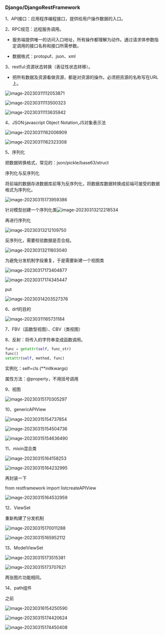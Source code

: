 ### Django/DjangoRestFramework

 1、API接口：应用程序编程接口，提供给用户操作数据的入口。

2、RPC规范：远程服务调用。

- 服务端提供唯一的访问入口地址，所有操作都理解为动作。通过请求体参数指定调用的接口名称和接口所需参数。

- 数据格式：protopuf、json、xml

3、restful:资源状态转换（表征性状态转移）。

- 把所有数据及资源看做资源，都是对资源的操作。必须把资源的名称写在URL上。

![image-20230311112053871](figure/image-20230311112053871.png)

![image-20230311113500323](figure/image-20230311113500323.png)

![image-20230311113635942](figure/image-20230311113635942.png)

4、JSON:javascript Object Notation,JS对象表示法

![image-20230311162006909](figure/image-20230311162006909.png)

![image-20230311162323308](figure/image-20230311162323308.png)

5、序列化

把数据转换格式，常见的：json/pickle/base63/struct

序列化与反序列化

将前端的数据存进数据库前等为反序列化，将数据库数据转换成前端可接受的数据格式为序列化。

![image-20230315173959386](figure/image-20230315173959386.png)

针对模型创建一个序列化类![image-20230313212218534](figure/image-20230313212218534.png)

再进行序列化

![image-20230313212109750](figure/image-20230313212109750.png)

反序列化，需要校验数据是否合规。

![image-20230313211803040](figure/image-20230313211803040.png)

为避免分发机制字段重复，于是需要新建一个视图类

![image-20230317173404877](figure/image-20230317173404877.png)

![image-20230317174345447](figure/image-20230317174345447.png)

put

![image-20230314203527376](figure/image-20230314203527376.png)



6、drf的目的 

![image-20230311165731184](figure/image-20230311165731184.png)

7、FBV（函数型视图）、CBV（类视图）

8、反射：将传入的字符串变成函数调用。

```python
func = getattr(self, func_str)
func()
setattr(self, method, func)
```

实例化：self=cls (**initkwargs)

属性方法：@property，不用括号调用

9、视图

![image-20230315170305297](figure/image-20230315170305297.png)

10、genericAPIView

![image-20230315154737854](figure/image-20230315154737854.png)

![image-20230315154504736](figure/image-20230315154504736.png)

![image-20230315154636490](figure/image-20230315154636490.png)

11、mixin混合类

![image-20230315164158253](figure/image-20230315164158253.png)

![image-20230315164232995](figure/image-20230315164232995.png)

再封装一下

from restframework import listcreateAPIView

![image-20230315164532959](figure/image-20230315164532959.png)

12、ViewSet

重新构建了分发机制

![image-20230315170011288](figure/image-20230315170011288.png)

![image-20230315165952112](figure/image-20230315165952112.png)

13、ModelViewSet

![image-20230315173515381](figure/image-20230315173515381.png)

![image-20230315173707621](figure/image-20230315173707621.png)

两张图片功能相同。

14、path组件

之前

![image-20230316154250590](figure/image-20230316154250590.png)

![image-20230315174420624](figure/image-20230315174420624.png)

![image-20230315174450408](figure/image-20230315174450408.png)
